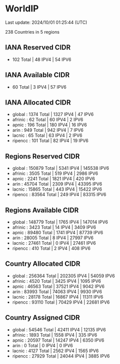 # WorldIP

Last update: 2024/10/01 01:25:44 (UTC)

238 Countries in 5 regions

## IANA Reserved CIDR

- 102 Total | 48 IPV4 | 54 IPV6

## IANA Available CIDR

- 60 Total | 3 IPV4 | 57 IPV6

## IANA Allocated CIDR

- global : 1374 Total | 1327 IPV4 | 47 IPV6
- afrinic : 62 Total | 60 IPV4 | 2 IPV6
- apnic : 196 Total | 180 IPV4 | 16 IPV6
- arin : 949 Total | 942 IPV4 | 7 IPV6
- lacnic : 65 Total | 63 IPV4 | 2 IPV6
- ripencc : 101 Total | 82 IPV4 | 19 IPV6

## Regions Reserved CIDR

- global : 150879 Total | 5341 IPV4 | 145538 IPV6
- afrinic : 3505 Total | 519 IPV4 | 2986 IPV6
- apnic : 2241 Total | 1821 IPV4 | 420 IPV6
- arin : 45704 Total | 2309 IPV4 | 43395 IPV6
- lacnic : 15865 Total | 443 IPV4 | 15422 IPV6
- ripencc : 83564 Total | 249 IPV4 | 83315 IPV6

## Regions Available CIDR

- global : 148779 Total | 1765 IPV4 | 147014 IPV6
- afrinic : 3423 Total | 14 IPV4 | 3409 IPV6
- apnic : 89480 Total | 1741 IPV4 | 87739 IPV6
- arin : 28005 Total | 8 IPV4 | 27997 IPV6
- lacnic : 27461 Total | 0 IPV4 | 27461 IPV6
- ripencc : 410 Total | 2 IPV4 | 408 IPV6

## Country Allocated CIDR

- global : 256364 Total | 202305 IPV4 | 54059 IPV6
- afrinic : 4520 Total | 3425 IPV4 | 1095 IPV6
- apnic : 46563 Total | 37521 IPV4 | 9042 IPV6
- arin : 83993 Total | 74063 IPV4 | 9930 IPV6
- lacnic : 28178 Total | 16867 IPV4 | 11311 IPV6
- ripencc : 93110 Total | 70429 IPV4 | 22681 IPV6

## Country Assigned CIDR

- global : 54546 Total | 42411 IPV4 | 12135 IPV6
- afrinic : 1893 Total | 1558 IPV4 | 335 IPV6
- apnic : 20597 Total | 14247 IPV4 | 6350 IPV6
- arin : 0 Total | 0 IPV4 | 0 IPV6
- lacnic : 4127 Total | 2562 IPV4 | 1565 IPV6
- ripencc : 27929 Total | 24044 IPV4 | 3885 IPV6
